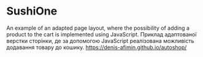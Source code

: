 # SushiOne
An example of an adapted page layout, where the possibility of adding a product to the cart is implemented using JavaScript.
Приклад адаптованої верстки сторінки, де за допомогою JavaScript реалізована можливість додавання товару до кошику.
https://denis-afimin.github.io/autoshop/
